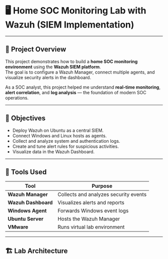
# 🖥️ Home SOC Monitoring Lab with Wazuh (SIEM Implementation)  

---

## 📘 Project Overview
This project demonstrates how to build a **home SOC monitoring environment** using the **Wazuh SIEM platform**.  
The goal is to configure a Wazuh Manager, connect multiple agents, and visualize security alerts in the dashboard.

As a SOC analyst, this project helped me understand **real-time monitoring**, **alert correlation**, and **log analysis** — the foundation of modern SOC operations.

---

## 🎯 Objectives
- Deploy Wazuh on Ubuntu as a central SIEM.  
- Connect Windows and Linux hosts as agents.  
- Collect and analyze system and authentication logs.  
- Create and tune alert rules for suspicious activities.  
- Visualize data in the Wazuh Dashboard.

---

## 🧰 Tools Used
| Tool | Purpose |
|------|----------|
| **Wazuh Manager** | Collects and analyzes security events |
| **Wazuh Dashboard** | Visualizes alerts and reports |
| **Windows Agent** | Forwards Windows event logs |
| **Ubuntu Server** | Hosts the Wazuh Manager |
| **VMware** | Runs virtual lab environment |

---

## 🏗️ Lab Architecture

   













